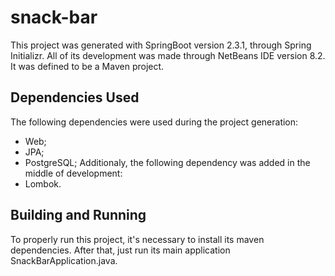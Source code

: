 # snack-bar

This project was generated with SpringBoot version 2.3.1, through Spring Initializr.
All of its development was made through NetBeans IDE version 8.2.
It was defined to be a Maven project.

## Dependencies Used

The following dependencies were used during the project generation:
- Web;
- JPA;
- PostgreSQL;
Additionaly, the following dependency was added in the middle of development:
- Lombok.

## Building and Running

To properly run this project, it's necessary to install its maven dependencies. After that, just run its main application SnackBarApplication.java.
